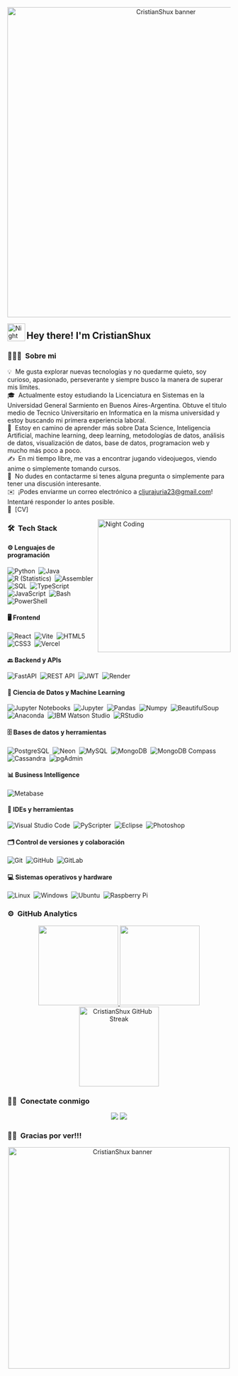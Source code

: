 <p align="center">
  <img src="https://i.pinimg.com/originals/9d/1f/82/9d1f82cc324e498dd5127a6ed0296dac.gif" alt="CristianShux banner" width="700"/>
</p>


<img alt="Night Coding" src="./assets/Hand%20Wave.gif" width='40' align="left"/><h2>Hey there! I'm CristianShux</h2>

<!-- ## 👋 &nbsp;Hey there! I'm Aditya -->

### 👨🏻‍💻 &nbsp;Sobre mi

💡 &nbsp;Me gusta explorar nuevas tecnologías y no quedarme quieto, soy curioso, apasionado, perseverante y siempre busco la manera de superar mis límites.\
🎓 &nbsp;Actualmente estoy estudiando la Licenciatura en Sistemas en la Universidad General Sarmiento en Buenos Aires-Argentina. Obtuve el titulo medio de Tecnico Universitario en Informatica en la misma universidad y estoy buscando mi primera experiencia laboral.\
🌱 &nbsp;Estoy en camino de aprender más sobre Data Science, Inteligencia Artificial, machine learning, deep learning, metodologías de datos, análisis de datos, visualización de datos, base de datos, programacion web y mucho más poco a poco.\
✍️ &nbsp;En mi tiempo libre, me vas a encontrar jugando videojuegos, viendo anime o simplemente tomando cursos.\
💬 &nbsp;No dudes en contactarme si tenes alguna pregunta o simplemente para tener una discusión interesante.\
✉️ &nbsp;¡Podes enviarme un correo electrónico a cljurajuria23@gmail.com! Intentaré responder lo antes posible.\
📄 &nbsp;[CV]

<img alt="Night Coding" src="https://static.wixstatic.com/media/9c808c_32d2e8877a334b3593c7120840168131~mv2.gif" align="right" width="300"/>

### 🛠 &nbsp;Tech Stack

#### ⚙️ Lenguajes de programación
![Python](https://img.shields.io/badge/-Python-05122A?style=flat&logo=python)&nbsp;
![Java](https://img.shields.io/badge/-Java-05122A?style=flat&logo=openjdk&logoColor=FFA518)&nbsp;
![R (Statistics)](https://img.shields.io/badge/-R-05122A?style=flat&logo=R&logoColor=276DC3)&nbsp;
![Assembler](https://img.shields.io/badge/-Assembler-05122A?style=flat&logo=assembler&logoColor=6E4C13)&nbsp;
![SQL](https://img.shields.io/badge/-SQL-05122A?style=flat&logo=sqlite)&nbsp;
![TypeScript](https://img.shields.io/badge/-TypeScript-05122A?style=flat&logo=typescript)&nbsp;
![JavaScript](https://img.shields.io/badge/-JavaScript-05122A?style=flat&logo=javascript)&nbsp;
![Bash](https://img.shields.io/badge/-Bash-05122A?style=flat&logo=gnu-bash&logoColor=4EAA25)&nbsp;
![PowerShell](https://img.shields.io/badge/-PowerShell-05122A?style=flat&logo=powershell&logoColor=5391FE)

#### 🖥️ Frontend
![React](https://img.shields.io/badge/-React-05122A?style=flat&logo=react)&nbsp;
![Vite](https://img.shields.io/badge/-Vite-05122A?style=flat&logo=vite&logoColor=646CFF)&nbsp;
![HTML5](https://img.shields.io/badge/-HTML5-05122A?style=flat&logo=html5)&nbsp;
![CSS3](https://img.shields.io/badge/-CSS3-05122A?style=flat&logo=css3)&nbsp;
![Vercel](https://img.shields.io/badge/-Vercel-05122A?style=flat&logo=vercel)

#### 🔙 Backend y APIs
![FastAPI](https://img.shields.io/badge/-FastAPI-05122A?style=flat&logo=fastapi)&nbsp;
![REST API](https://img.shields.io/badge/-REST%20API-05122A?style=flat&logo=api)&nbsp;
![JWT](https://img.shields.io/badge/-JWT-05122A?style=flat&logo=json-web-tokens)&nbsp;
![Render](https://img.shields.io/badge/-Render-05122A?style=flat&logo=render&logoColor=0099FF)

#### 🧠 Ciencia de Datos y Machine Learning
![Jupyter Notebooks](https://img.shields.io/badge/-Jupyter%20Notebooks-05122A?style=flat&logo=jupyter)&nbsp;
![Jupyter](https://img.shields.io/badge/-Jupyter-05122A?style=flat&logo=jupyter)&nbsp;
![Pandas](https://img.shields.io/badge/-Pandas-05122A?style=flat&logo=pandas&logoColor=150458)&nbsp;
![Numpy](https://img.shields.io/badge/-Numpy-05122A?style=flat&logo=numpy&logoColor=013243)&nbsp;
![BeautifulSoup](https://img.shields.io/badge/-BeautifulSoup-05122A?style=flat&logo=python&logoColor=FFD43B)&nbsp;
![Anaconda](https://img.shields.io/badge/-Anaconda-05122A?style=flat&logo=anaconda&logoColor=44A833)&nbsp;
![IBM Watson Studio](https://img.shields.io/badge/-IBM%20Watson%20Studio-05122A?style=flat&logo=ibm-watson&logoColor=00B5FF)&nbsp;
![RStudio](https://img.shields.io/badge/-RStudio-05122A?style=flat&logo=rstudio)

#### 🗄️ Bases de datos y herramientas
![PostgreSQL](https://img.shields.io/badge/-PostgreSQL-05122A?style=flat&logo=postgresql)&nbsp;
![Neon](https://img.shields.io/badge/-Neon-05122A?style=flat&logo=neon&logoColor=00EAD0)&nbsp;
![MySQL](https://img.shields.io/badge/-MySQL-05122A?style=flat&logo=mysql&logoColor=4479A1)&nbsp;
![MongoDB](https://img.shields.io/badge/-MongoDB-05122A?style=flat&logo=mongodb&logoColor=47A248)&nbsp;
![MongoDB Compass](https://img.shields.io/badge/-MongoDB%20Compass-05122A?style=flat&logo=mongodb&logoColor=47A248)&nbsp;
![Cassandra](https://img.shields.io/badge/-Cassandra-05122A?style=flat&logo=apache-cassandra&logoColor=1287B1)&nbsp;
![pgAdmin](https://img.shields.io/badge/-pgAdmin-05122A?style=flat&logo=postgresql&logoColor=336791)

#### 📊 Business Intelligence
![Metabase](https://img.shields.io/badge/-Metabase-05122A?style=flat&logo=metabase&logoColor=509EE3)

#### 🧰 IDEs y herramientas
![Visual Studio Code](https://img.shields.io/badge/-Visual%20Studio%20Code-05122A?style=flat&logo=visual-studio-code&logoColor=007ACC)&nbsp;
![PyScripter](https://img.shields.io/badge/-PyScripter-05122A?style=flat&logo=python)&nbsp;
![Eclipse](https://img.shields.io/badge/-Eclipse-05122A?style=flat&logo=eclipse-ide&logoColor=2C2255)&nbsp;
![Photoshop](https://img.shields.io/badge/-Photoshop-05122A?style=flat&logo=adobe-photoshop)

#### 🗂️ Control de versiones y colaboración
![Git](https://img.shields.io/badge/-Git-05122A?style=flat&logo=git)&nbsp;
![GitHub](https://img.shields.io/badge/-GitHub-05122A?style=flat&logo=github)&nbsp;
![GitLab](https://img.shields.io/badge/-GitLab-05122A?style=flat&logo=gitlab)

#### 💻 Sistemas operativos y hardware
![Linux](https://img.shields.io/badge/-Linux-05122A?style=flat&logo=linux&logoColor=FCC624)&nbsp;
![Windows](https://img.shields.io/badge/-Windows-05122A?style=flat&logo=windows&logoColor=0078D4)&nbsp;
![Ubuntu](https://img.shields.io/badge/-Ubuntu-05122A?style=flat&logo=ubuntu&logoColor=E95420)&nbsp;
![Raspberry Pi](https://img.shields.io/badge/-Raspberry%20Pi-05122A?style=flat&logo=raspberry-pi&logoColor=C8102E)


### ⚙️ &nbsp;GitHub Analytics

<p align="center">
  <a href="https://github.com/CristianShux">
    <img height="180em" src="https://github-readme-stats-eight-theta.vercel.app/api?username=CristianShux&show_icons=true&theme=algolia&include_all_commits=true&count_private=true"/>
  </a>
  <a href="https://github.com/CristianShux">
    <img height="180em" src="https://github-readme-stats-eight-theta.vercel.app/api/top-langs/?username=CristianShux&layout=compact&langs_count=8&theme=algolia&hide=jupyter%20notebook"/>
  </a>
  <a href="https://github.com/CristianShux">
    <img height="180em" src="https://github-readme-streak-stats.herokuapp.com/?user=CristianShux&theme=algolia" alt="CristianShux GitHub Streak"/>
  </a>
</p>






### 🤝🏻 &nbsp;Conectate conmigo

<p align="center">
<a href="https://www.linkedin.com/in/cristian-leonel-jurajuria-58ba16256/"><img src="https://img.shields.io/badge/-Cristian%20Leonel%20Jurajuria-0077B5?style=flat&logo=Linkedin&logoColor=white"/></a>
<a href="mailto:cljurajuria23@gmail.com"><img src="https://img.shields.io/badge/-cljurajuria23@gmail.com-D14836?style=flat&logo=Gmail&logoColor=white"/></a>
</p>

### 👋🏻 &nbsp;Gracias por ver!!!

<p align="center">
  <img src="https://giffiles.alphacoders.com/195/195303.gif" alt="CristianShux banner" width="500"/>
</p>





